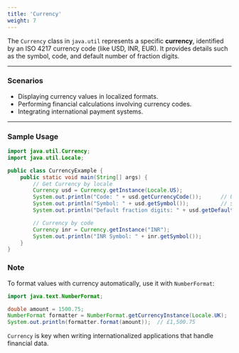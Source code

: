 ```yaml
---
title: 'Currency'
weight: 7
---
```



The `Currency` class in `java.util` represents a specific **currency**, identified by an ISO 4217 currency code (like USD, INR, EUR). It provides details such as the symbol, code, and default number of fraction digits.

---

### Scenarios

- Displaying currency values in localized formats.
- Performing financial calculations involving currency codes.
- Integrating international payment systems.

---

### Sample Usage

```java
import java.util.Currency;
import java.util.Locale;

public class CurrencyExample {
    public static void main(String[] args) {
        // Get Currency by locale
        Currency usd = Currency.getInstance(Locale.US);
        System.out.println("Code: " + usd.getCurrencyCode());      // USD
        System.out.println("Symbol: " + usd.getSymbol());          // $
        System.out.println("Default fraction digits: " + usd.getDefaultFractionDigits()); // 2

        // Currency by code
        Currency inr = Currency.getInstance("INR");
        System.out.println("INR Symbol: " + inr.getSymbol());
    }
}
```

### Note

To format values with currency automatically, use it with `NumberFormat`:

```java
import java.text.NumberFormat;

double amount = 1500.75;
NumberFormat formatter = NumberFormat.getCurrencyInstance(Locale.UK);
System.out.println(formatter.format(amount));  // £1,500.75
```

`Currency` is key when writing internationalized applications that handle financial data.

